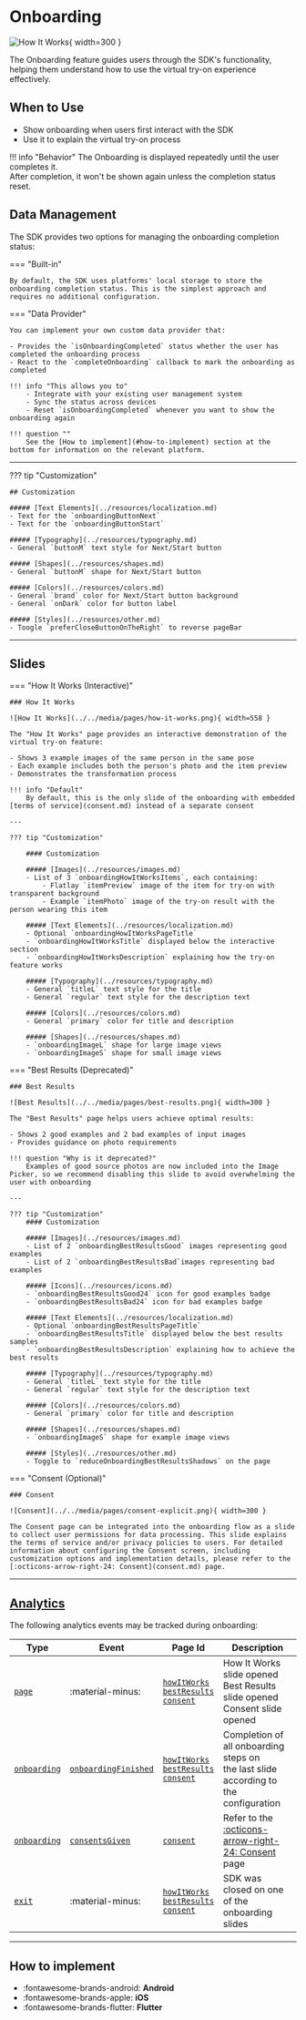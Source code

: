 # Onboarding

![How It Works](../../media/pages/how-it-works-1.png){ width=300 }

The Onboarding feature guides users through the SDK's functionality, helping them understand how to use the virtual try-on experience effectively.

## When to Use

- Show onboarding when users first interact with the SDK
- Use it to explain the virtual try-on process

!!! info "Behavior"
    The Onboarding is displayed repeatedly until the user completes it.<br>
    After completion, it won't be shown again unless the completion status reset.

## Data Management

The SDK provides two options for managing the onboarding completion status:

=== "Built-in"

    By default, the SDK uses platforms' local storage to store the onboarding completion status. This is the simplest approach and requires no additional configuration.

=== "Data Provider"

    You can implement your own custom data provider that:

    - Provides the `isOnboardingCompleted` status whether the user has completed the onboarding process
    - React to the `completeOnboarding` callback to mark the onboarding as completed

    !!! info "This allows you to"
        - Integrate with your existing user management system
        - Sync the status across devices
        - Reset `isOnboardingCompleted` whenever you want to show the onboarding again

    !!! question ""
        See the [How to implement](#how-to-implement) section at the bottom for information on the relevant platform.

---

??? tip "Customization"

    ## Customization

    ##### [Text Elements](../resources/localization.md)
    - Text for the `onboardingButtonNext`
    - Text for the `onboardingButtonStart`

    ##### [Typography](../resources/typography.md)
    - General `buttonM` text style for Next/Start button

    ##### [Shapes](../resources/shapes.md)
    - General `buttonM` shape for Next/Start button

    ##### [Colors](../resources/colors.md)
    - General `brand` color for Next/Start button background
    - General `onDark` color for button label
    
    ##### [Styles](../resources/other.md)
    - Toogle `preferCloseButtonOnTheRight` to reverse pageBar

---

## Slides

=== "How It Works (Interactive)"

    ### How It Works

    ![How It Works](../../media/pages/how-it-works.png){ width=558 }

    The "How It Works" page provides an interactive demonstration of the virtual try-on feature:

    - Shows 3 example images of the same person in the same pose
    - Each example includes both the person's photo and the item preview
    - Demonstrates the transformation process

    !!! info "Default"
        By default, this is the only slide of the onboarding with embedded [terms of service](consent.md) instead of a separate consent
    
    ---

    ??? tip "Customization"

        #### Customization

        ##### [Images](../resources/images.md)
        - List of 3 `onboardingHowItWorksItems`, each containing:
            - Flatlay `itemPreview` image of the item for try-on with transparent background
            - Example `itemPhoto` image of the try-on result with the person wearing this item

        ##### [Text Elements](../resources/localization.md)
        - Optional `onboardingHowItWorksPageTitle`
        - `onboardingHowItWorksTitle` displayed below the interactive section
        - `onboardingHowItWorksDescription` explaining how the try-on feature works

        ##### [Typography](../resources/typography.md)
        - General `titleL` text style for the title
        - General `regular` text style for the description text

        ##### [Colors](../resources/colors.md)
        - General `primary` color for title and description

        ##### [Shapes](../resources/shapes.md)
        - `onboardingImageL` shape for large image views
        - `onboardingImageS` shape for small image views


=== "Best Results (Deprecated)"

    ### Best Results

    ![Best Results](../../media/pages/best-results.png){ width=300 }

    The "Best Results" page helps users achieve optimal results:

    - Shows 2 good examples and 2 bad examples of input images
    - Provides guidance on photo requirements

    !!! question "Why is it deprecated?"
        Examples of good source photos are now included into the Image Picker, so we recommend disabling this slide to avoid overwhelming the user with onboarding

    ---

    ??? tip "Customization"
        #### Customization

        ##### [Images](../resources/images.md)
        - List of 2 `onboardingBestResultsGood` images representing good examples
        - List of 2 `onboardingBestResultsBad`images representing bad examples

        ##### [Icons](../resources/icons.md)
        - `onboardingBestResultsGood24` icon for good examples badge
        - `onboardingBestResultsBad24` icon for bad examples badge

        ##### [Text Elements](../resources/localization.md)
        - Optional `onboardingBestResultsPageTitle`
        - `onboardingBestResultsTitle` displayed below the best results samples
        - `onboardingBestResultsDescription` explaining how to achieve the best results

        ##### [Typography](../resources/typography.md)
        - General `titleL` text style for the title
        - General `regular` text style for the description text

        ##### [Colors](../resources/colors.md)
        - General `primary` color for title and description

        ##### [Shapes](../resources/shapes.md)
        - `onboardingImageS` shape for example image views

        ##### [Styles](../resources/other.md)
        - Toggle to `reduceOnboardingBestResultsShadows` on the page

=== "Consent (Optional)"

    ### Consent

    ![Consent](../../media/pages/consent-explicit.png){ width=300 }

    The Consent page can be integrated into the onboarding flow as a slide to collect user permissions for data processing. This slide explains the terms of service and/or privacy policies to users. For detailed information about configuring the Consent screen, including customization options and implementation details, please refer to the [:octicons-arrow-right-24: Consent](consent.md) page.

---

## [Analytics](../analytics/analytics.md)

The following analytics events may be tracked during onboarding:

| Type | Event | Page Id | Description |
|------|-------|---------|-------------|
| [`page`](../analytics/analytics.md#event-categories) | :material-minus: | [`howItWorks`](../analytics/analytics.md#page-identifiers)<br>[`bestResults`](../analytics/analytics.md#page-identifiers)<br>[`consent`](../analytics/analytics.md#page-identifiers) | How It Works slide opened<br>Best Results slide opened<br>Consent slide opened |
| [`onboarding`](../analytics/analytics.md#event-categories) | [`onboardingFinished`](../analytics/analytics.md#onboarding-events) | [`howItWorks`](../analytics/analytics.md#page-identifiers)<br>[`bestResults`](../analytics/analytics.md#page-identifiers)<br>[`consent`](../analytics/analytics.md#page-identifiers) | Completion of all onboarding steps on<br>the last slide according to the configuration |
| [`onboarding`](../analytics/analytics.md#event-categories) | [`consentsGiven`](../analytics/analytics.md#onboarding-events) | [`consent`](../analytics/analytics.md#page-identifiers) | Refer to the [:octicons-arrow-right-24: Consent](consent.md) page |
| [`exit`](../analytics/analytics.md#event-categories) | :material-minus: | [`howItWorks`](../analytics/analytics.md#page-identifiers)<br>[`bestResults`](../analytics/analytics.md#page-identifiers)<br>[`consent`](../analytics/analytics.md#page-identifiers) | SDK was closed on one of the onboarding slides |

---

## How to implement

<div class="grid cards" markdown>

- :fontawesome-brands-android: __Android__
- :fontawesome-brands-apple: __iOS__
- :fontawesome-brands-flutter: __Flutter__

</div>
